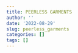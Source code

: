 ```yaml
---
title: PEERLESS GARMENTS
author: ''
date: '2022-08-29'
slug: peerless_garments
categories: []
tags: []
---
```

